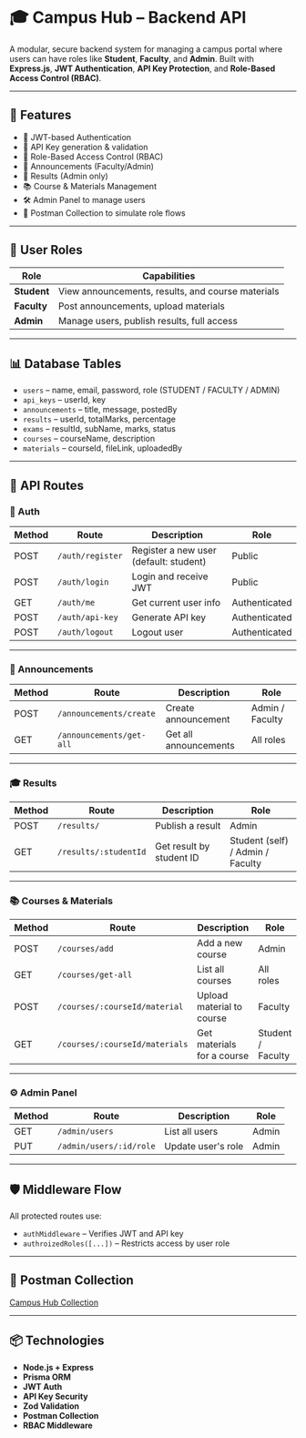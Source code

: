 # 🎓 Campus Hub – Backend API

A modular, secure backend system for managing a campus portal where users can have roles like **Student**, **Faculty**, and **Admin**. Built with **Express.js**, **JWT Authentication**, **API Key Protection**, and **Role-Based Access Control (RBAC)**.

---

## 🚀 Features

- 🔐 JWT-based Authentication
- 🔑 API Key generation & validation
- 👥 Role-Based Access Control (RBAC)
- 📰 Announcements (Faculty/Admin)
- 🧾 Results (Admin only)
- 📚 Course & Materials Management
- 🛠️ Admin Panel to manage users
- 🔌 Postman Collection to simulate role flows

---

## 👥 User Roles

| Role    | Capabilities |
|---------|--------------|
| **Student** | View announcements, results, and course materials |
| **Faculty** | Post announcements, upload materials |
| **Admin**   | Manage users, publish results, full access |

---

## 📊 Database Tables

- `users` – name, email, password, role (STUDENT / FACULTY / ADMIN)
- `api_keys` – userId, key
- `announcements` – title, message, postedBy
- `results` – userId, totalMarks, percentage
- `exams` – resultId, subName, marks, status
- `courses` – courseName, description
- `materials` – courseId, fileLink, uploadedBy

---

## 🧾 API Routes

### 🔐 Auth

| Method | Route               | Description                          | Role |
|--------|---------------------|--------------------------------------|------|
| POST   | `/auth/register`    | Register a new user (default: student) | Public |
| POST   | `/auth/login`       | Login and receive JWT                | Public |
| GET    | `/auth/me`          | Get current user info                | Authenticated |
| POST   | `/auth/api-key`     | Generate API key                     | Authenticated |
| POST   | `/auth/logout`      | Logout user                          | Authenticated |

---

### 📢 Announcements

| Method | Route                     | Description           | Role             |
|--------|---------------------------|-----------------------|------------------|
| POST   | `/announcements/create`   | Create announcement   | Admin / Faculty  |
| GET    | `/announcements/get-all`  | Get all announcements | All roles        |

---

### 🎓 Results

| Method | Route                    | Description                         | Role               |
|--------|--------------------------|-------------------------------------|--------------------|
| POST   | `/results/`              | Publish a result                    | Admin              |
| GET    | `/results/:studentId`    | Get result by student ID            | Student (self) / Admin / Faculty |

---

### 📚 Courses & Materials

| Method | Route                                   | Description                 | Role               |
|--------|------------------------------------------|-----------------------------|--------------------|
| POST   | `/courses/add`                           | Add a new course            | Admin              |
| GET    | `/courses/get-all`                       | List all courses            | All roles          |
| POST   | `/courses/:courseId/material`            | Upload material to course   | Faculty            |
| GET    | `/courses/:courseId/materials`           | Get materials for a course  | Student / Faculty  |

---

### ⚙️ Admin Panel

| Method | Route                      | Description             | Role  |
|--------|----------------------------|-------------------------|-------|
| GET    | `/admin/users`             | List all users          | Admin |
| PUT    | `/admin/users/:id/role`    | Update user's role      | Admin |

---

## 🛡️ Middleware Flow

All protected routes use:

- `authMiddleware` – Verifies JWT and API key
- `authroizedRoles([...])` – Restricts access by user role

---

## 🧪 Postman Collection

[Campus Hub Collection](https://www.postman.com/mdsaleh24/workspace/mohammed-saleh-masterji-assignment/folder/31971271-77513f88-2045-4a07-9638-351aea9a485b?action=share&creator=31971271&ctx=documentation)

---

## 📦 Technologies

- **Node.js + Express**
- **Prisma ORM**
- **JWT Auth**
- **API Key Security**
- **Zod Validation**
- **Postman Collection**
- **RBAC Middleware**
